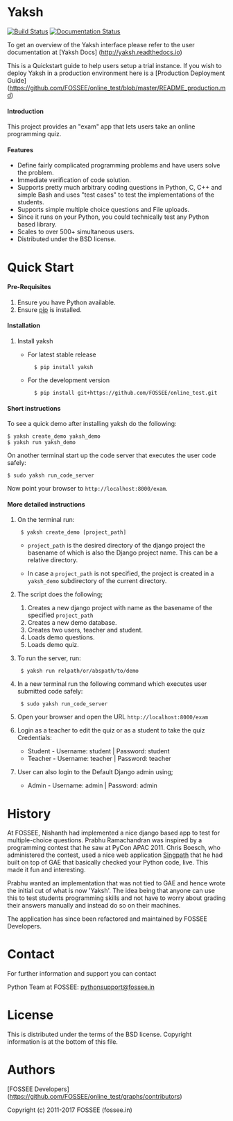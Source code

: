 Yaksh
========

[![Build Status](https://travis-ci.org/FOSSEE/online_test.svg?branch=master)](https://travis-ci.org/FOSSEE/online_test)
[![Documentation Status](https://readthedocs.org/projects/yaksh/badge/?version=latest)](http://yaksh.readthedocs.io/en/latest/?badge=latest)

To get an overview of the Yaksh interface please refer to the user documentation at [Yaksh Docs] (http://yaksh.readthedocs.io)

This is a Quickstart guide to help users setup a trial instance. If you wish to deploy Yaksh in a production environment here is a [Production Deployment Guide] (https://github.com/FOSSEE/online_test/blob/master/README_production.md)


#### Introduction

This project provides an "exam" app that lets users take an online
programming quiz.

#### Features

 * Define fairly complicated programming problems and have users
 solve the problem.
 * Immediate verification of code solution.
 * Supports pretty much arbitrary coding questions in Python, C, C++ and
 simple Bash and uses "test cases" to test the implementations of the students.
 * Supports simple multiple choice questions and File uploads.
 * Since it runs on your Python, you could technically test any Python based library.
 * Scales to over 500+ simultaneous users.
 * Distributed under the BSD license.

Quick Start
===========

#### Pre-Requisites

1. Ensure you have Python available.
1. Ensure [pip](https://pip.pypa.io/en/latest/installing.html) is installed.

#### Installation

1. Install yaksh
    - For latest stable release

            $ pip install yaksh

    - For the development version

            $ pip install git+https://github.com/FOSSEE/online_test.git

#### Short instructions

To see a quick demo after installing yaksh do the following:

    $ yaksh create_demo yaksh_demo
    $ yaksh run yaksh_demo

On another terminal start up the code server that executes the user code safely:

    $ sudo yaksh run_code_server

Now point your browser to ```http://localhost:8000/exam```.

#### More detailed instructions

1. On the terminal run:

        $ yaksh create_demo [project_path]

    - `project_path` is the desired directory of the django project the
      basename of which is also the Django project name. This can be a
      relative directory.

    - In case a `project_path` is not specified, the project is created
      in a `yaksh_demo` subdirectory of the current directory.

1. The script does the following;
    1. Creates a new django project with name as the basename of the specified
       `project_path`
    1. Creates a new demo database.
    1. Creates two users, teacher and student.
    1. Loads demo questions.
    1. Loads demo quiz.

1. To run the server, run:

        $ yaksh run relpath/or/abspath/to/demo

1. In a new terminal run the following command which executes user submitted
   code safely:

        $ sudo yaksh run_code_server

1. Open your browser and open the URL ```http://localhost:8000/exam```

1. Login as a teacher to edit the quiz or as a student to take the quiz
    Credentials:
    - Student - Username: student | Password: student
    - Teacher - Username: teacher | Password: teacher

1. User can also login to the Default Django admin using;
    - Admin - Username: admin | Password: admin


History
=======

At FOSSEE, Nishanth had implemented a nice django based app to
test for multiple-choice questions. Prabhu Ramachandran was inspired by a
programming contest that he saw at PyCon APAC 2011.  Chris Boesch, who
administered the contest, used a nice web application
[Singpath](http://singpath.com) that he had built on top of GAE that
basically checked your Python code, live. This made it fun and interesting.

Prabhu wanted an implementation that was not tied to GAE and hence wrote
the initial cut of what is now 'Yaksh'. The idea being that
anyone can use this to test students programming skills and not have to worry
about grading their answers manually and instead do so on their machines.

The application has since been refactored and maintained by FOSSEE Developers.

Contact
=======

For further information and support you can contact

Python Team at FOSSEE: pythonsupport@fossee.in

License
=======

This is distributed under the terms of the BSD license.  Copyright
information is at the bottom of this file.

Authors
=======

 [FOSSEE Developers] (https://github.com/FOSSEE/online_test/graphs/contributors)


Copyright (c) 2011-2017 FOSSEE (fossee.in)
